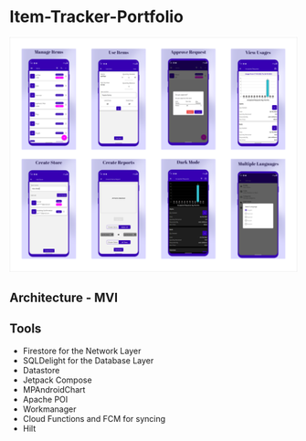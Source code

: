 # Item-Tracker-Portfolio

![alt text](https://github.com/Cj-Rodriguez101/Item-Tracker-Portfolio/blob/main/item%20tracker%20screenshots.svg)

## Architecture - MVI
## Tools
* Firestore for the Network Layer
* SQLDelight for the Database Layer
* Datastore
* Jetpack Compose
* MPAndroidChart
* Apache POI
* Workmanager
* Cloud Functions and FCM for syncing
* Hilt
